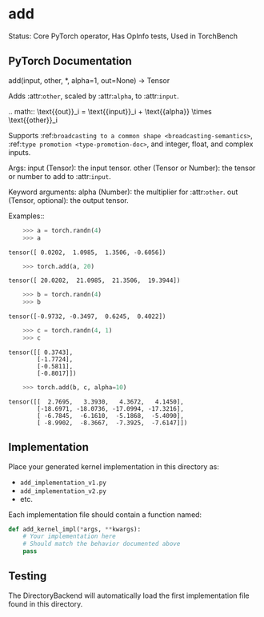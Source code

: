 # add

Status: Core PyTorch operator, Has OpInfo tests, Used in TorchBench

## PyTorch Documentation

add(input, other, *, alpha=1, out=None) -> Tensor

Adds :attr:`other`, scaled by :attr:`alpha`, to :attr:`input`.

.. math::
    \text{{out}}_i = \text{{input}}_i + \text{{alpha}} \times \text{{other}}_i


Supports :ref:`broadcasting to a common shape <broadcasting-semantics>`,
:ref:`type promotion <type-promotion-doc>`, and integer, float, and complex inputs.

Args:
    input (Tensor): the input tensor.
    other (Tensor or Number): the tensor or number to add to :attr:`input`.

Keyword arguments:
    alpha (Number): the multiplier for :attr:`other`.
    out (Tensor, optional): the output tensor.

Examples::

```python
    >>> a = torch.randn(4)
    >>> a
```
    tensor([ 0.0202,  1.0985,  1.3506, -0.6056])
```python
    >>> torch.add(a, 20)
```
    tensor([ 20.0202,  21.0985,  21.3506,  19.3944])

```python
    >>> b = torch.randn(4)
    >>> b
```
    tensor([-0.9732, -0.3497,  0.6245,  0.4022])
```python
    >>> c = torch.randn(4, 1)
    >>> c
```
    tensor([[ 0.3743],
            [-1.7724],
            [-0.5811],
            [-0.8017]])
```python
    >>> torch.add(b, c, alpha=10)
```
    tensor([[  2.7695,   3.3930,   4.3672,   4.1450],
            [-18.6971, -18.0736, -17.0994, -17.3216],
            [ -6.7845,  -6.1610,  -5.1868,  -5.4090],
            [ -8.9902,  -8.3667,  -7.3925,  -7.6147]])

## Implementation

Place your generated kernel implementation in this directory as:
- `add_implementation_v1.py`
- `add_implementation_v2.py`
- etc.

Each implementation file should contain a function named:
```python
def add_kernel_impl(*args, **kwargs):
    # Your implementation here
    # Should match the behavior documented above
    pass
```

## Testing

The DirectoryBackend will automatically load the first implementation file found in this directory.

